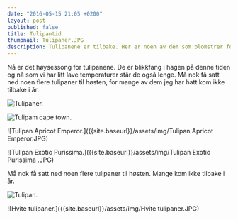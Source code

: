 ```yaml
---
date: "2016-05-15 21:05 +0200"
layout: post
published: false
title: Tulipantid
thumbnail: Tulipaner.JPG
description: Tulipanene er tilbake. Her er noen av dem som blomstrer for tiden.
---
```

Nå er det høysessong for tulipanene. De er blikkfang i hagen på denne tiden og nå som vi har litt lave temperaturer står de også lenge. Må nok få satt ned noen flere tulipaner til høsten, for mange av dem jeg har hatt kom ikke tilbake i år.  

![Tulipaner.]({{site.baseurl}}/assets/img/Tulipaner.JPG)

![Tulipam cape town.]({{site.baseurl}}/assets/img/Tulipan%20cape%20town.JPG)

<!--more-->

![Tulipan Apricot Emperor.]({{site.baseurl}}/assets/img/Tulipan Apricot Emperor.JPG)

![Tulipan Exotic Purissima.]({{site.baseurl}}/assets/img/Tulipan Exotic Purissima .JPG)

Må nok få satt ned noen flere tulipaner til høsten. Mange kom ikke tilbake i år. 

![Tulipan.]({{site.baseurl}}/assets/img/Tulipan.JPG)

![Hvite tulipaner.]({{site.baseurl}}/assets/img/Hvite tulipaner.JPG)





